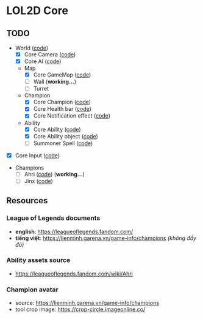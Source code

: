 # LOL2D Core

## TODO

- World ([code](js/core/world.core.js))
  - [x] Core Camera ([code](js/core/camera.core.js))
  - [x] Core AI ([code](js/core/ai.core.js))
  - Map
    - [x] Core GameMap ([code](js/core/gamemap.core.js))
    - [ ] Wall (**working...**)
    - [ ] Turret
  - Champion
    - [x] Core Champion ([code](js/core/champion.core.js))
    - [x] Core Health bar ([code](js/core/health-bar.core.js))
    - [x] Core Notification effect ([code](js/core/noti-effect.core.js))
  - Ability
    - [x] Core Ability ([code](js/core/ability.core.js))
    - [x] Core Ability object ([code](js/core/ability-object.core.js))
    - [ ] Summoner Spell ([code](js/summoner-spell))
- [x] Core Input ([code](js/core/input.core.js))
- Champions
  - [ ] Ahri ([code](js/champion/ahri)) (**working...**)
  - [ ] Jinx ([code](js/champion/jinx))

## Resources

### League of Legends documents

- **english**: <https://leagueoflegends.fandom.com/>
- **tiếng việt**: <https://lienminh.garena.vn/game-info/champions> *(không đầy đủ)*

### Ability assets source

- <https://leagueoflegends.fandom.com/wiki/Ahri>

### Champion avatar

- source: <https://lienminh.garena.vn/game-info/champions>
- tool crop image: <https://crop-circle.imageonline.co/>
